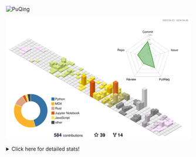 ![PuQing](https://user-images.githubusercontent.com/27223114/171565019-9a56fae6-b08b-421f-99db-7e830da42371.png)

![](./profile-3d-contrib/profile-season-animate.svg)

<details>
<summary>Click here for detailed stats!</summary>

<!--START_SECTION:waka-->
![Lines of code](https://img.shields.io/badge/From%20Hello%20World%20I%27ve%20Written-1.4%20million%20lines%20of%20code-blue)

**🐱 My GitHub Data** 

> 📦 373.9 kB Used in GitHub's Storage 
 > 
> 🏆 217 Contributions in the Year 2024
 > 
> 🚫 Not Opted to Hire
 > 
> 📜 47 Public Repositories 
 > 
> 🔑 29 Private Repositories 
 > 
**I'm an Early 🐤** 

```text
🌞 Morning                614 commits         ██░░░░░░░░░░░░░░░░░░░░░░░   07.91 % 
🌆 Daytime                3588 commits        ████████████░░░░░░░░░░░░░   46.23 % 
🌃 Evening                1610 commits        █████░░░░░░░░░░░░░░░░░░░░   20.74 % 
🌙 Night                  1950 commits        ██████░░░░░░░░░░░░░░░░░░░   25.12 % 
```


📊 **This Week I Spent My Time On** 

```text
💬 Programming Languages: 
Python                   4 hrs 49 mins       █████████████████████░░░░   84.58 % 
Markdown                 19 mins             █░░░░░░░░░░░░░░░░░░░░░░░░   05.74 % 
Docker                   16 mins             █░░░░░░░░░░░░░░░░░░░░░░░░   04.81 % 
TeX                      13 mins             █░░░░░░░░░░░░░░░░░░░░░░░░   03.84 % 
Text                     2 mins              ░░░░░░░░░░░░░░░░░░░░░░░░░   00.64 % 

🔥 Editors: 
VS Code                  5 hrs 22 mins       ████████████████████████░   94.26 % 
Obsidian                 19 mins             █░░░░░░░░░░░░░░░░░░░░░░░░   05.74 % 

💻 Operating System: 
Linux                    4 hrs 8 mins        ██████████████████░░░░░░░   72.56 % 
WSL                      1 hr                ████░░░░░░░░░░░░░░░░░░░░░   17.76 % 
Mac                      33 mins             ██░░░░░░░░░░░░░░░░░░░░░░░   09.68 % 
```


<!--END_SECTION:waka-->
</details>
